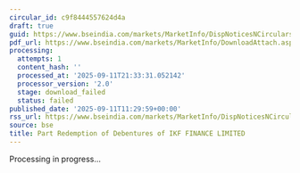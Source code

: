 ```yaml
---
circular_id: c9f8444557624d4a
draft: true
guid: https://www.bseindia.com/markets/MarketInfo/DispNoticesNCirculars.aspx?Noticeid={1BE2505B-B916-4319-AECC-CC845E2DEE8B}&noticeno=20250911-28&dt=09/11/2025&icount=28&totcount=91&flag=0
pdf_url: https://www.bseindia.com/markets/MarketInfo/DownloadAttach.aspx?id=20250911-28&attachedId=
processing:
  attempts: 1
  content_hash: ''
  processed_at: '2025-09-11T21:33:31.052142'
  processor_version: '2.0'
  stage: download_failed
  status: failed
published_date: '2025-09-11T11:29:59+00:00'
rss_url: https://www.bseindia.com/markets/MarketInfo/DispNoticesNCirculars.aspx?Noticeid={1BE2505B-B916-4319-AECC-CC845E2DEE8B}&noticeno=20250911-28&dt=09/11/2025&icount=28&totcount=91&flag=0
source: bse
title: Part Redemption of Debentures of IKF FINANCE LIMITED
---
```


Processing in progress...